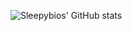 ![Sleepybios' GitHub stats](https://github-readme-stats.vercel.app/api?username=sleepybios&show_icons=true&theme=radical)
